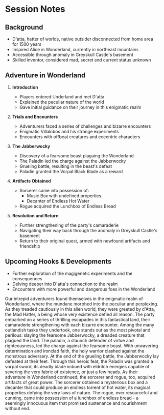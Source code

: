 # Session Notes

## Background
- D'atta, hatter of worlds, native outsider disconnected from home area for 1500 years
- Inspired Alice in Wonderland, currently in northeast mountains
- Accessible through anomaly in Greyskull Castle's basement
- Skilled inventor, considered mad, secret and current status unknown

## Adventure in Wonderland

1. **Introduction**
   - Players entered Underland and met D'atta
   - Explained the peculiar nature of the world
   - Gave initial guidance on their journey in this enigmatic realm

2. **Trials and Encounters**
   - Adventurers faced a series of challenges and bizarre encounters
   - Enigmatic Villalobos and his strange experiments
   - Encounters with offbeat creatures and eccentric characters

3. **The Jabberwocky**
   - Discovery of a fearsome beast plaguing the Wonderland
    - The Paladin led the charge against the Jabberwocky
    - Grueling battle, resulting in the beast's defeat
    - Paladin granted the Vorpal Black Blade as a reward

4. **Artifacts Obtained**
   - Sorcerer came into possession of:
     - Music Box with undefined properties
     - Decanter of Endless Hot Water
   - Rogue acquired the Lunchbox of Endless Bread

5. **Resolution and Return**
   - Further strengthening of the party's camaraderie
   - Navigating their way back through the anomaly in Greyskull Castle's basement
   - Return to their original quest, armed with newfound artifacts and friendship

## Upcoming Hooks & Developments
- Further exploration of the magigenetic experiments and the consequences
- Delving deeper into D'atta's connection to the realm
- Encounters with more powerful and dangerous foes in the Wonderland



Our intrepid adventurers found themselves in the enigmatic realm of Wonderland, where the mundane morphed into the peculiar and perplexing. As they treaded cautiously in this alien world, they were greeted by d'Atta, the Mad Hatter, a being whose very existence defied all reason.
The party embarked on a series of thrilling escapades in this fantastical land, their camaraderie strengthening with each bizarre encounter. Among the many outlandish tasks they undertook, one stands out as the most pivotal and perilous: slaying the fearsome Jabberwocky, a dreaded creature that plagued the land.
The paladin, a staunch defender of virtue and righteousness, led the charge against the fearsome beast. With unwavering determination and ironclad faith, the holy warrior clashed against the monstrous adversary. At the end of the grueling battle, the Jabberwocky lay defeated at their feet. Through this heroic feat, the Paladin was granted a vorpal sword, its deadly blade imbued with eldritch energies capable of severing the very fabric of existence, or just a few heads.
As their adventure in Wonderland continued, the sorcerer and rogue, too, acquired artifacts of great power. The sorcerer obtained a mysterious box and a decanter that could produce an endless torrent of hot water, its magical properties defying the very laws of nature. The rogue, ever resourceful and cunning, came into possession of a lunchbox of endless bread - a seemingly innocuous item that promised sustenance and nourishment without end.
